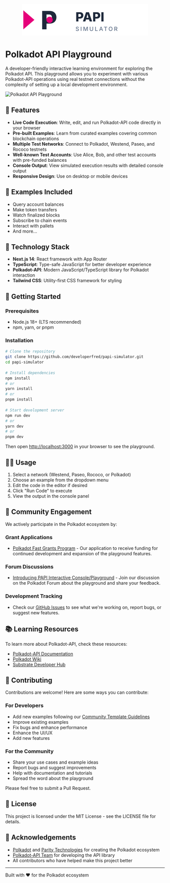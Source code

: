 <p align="center">
    <a href="https://papi-simulator.aipop.fun" target="_blank">
        <img src="https://raw.githubusercontent.com/developerfred/papi-simulator/main/public/papi-simulator-logo.svg" alt="PAPI Simulator Logo" width="400">
    </a>
</p>

# Polkadot API Playground

A developer-friendly interactive learning environment for exploring the Polkadot API. This playground allows you to experiment with various Polkadot-API operations using real testnet connections without the complexity of setting up a local development environment.

![Polkadot API Playground](https://img.shields.io/badge/Polkadot-API%20Playground-E6007A)

## 🚀 Features

- **Live Code Execution**: Write, edit, and run Polkadot-API code directly in your browser
- **Pre-built Examples**: Learn from curated examples covering common blockchain operations
- **Multiple Test Networks**: Connect to Polkadot, Westend, Paseo, and Rococo testnets
- **Well-known Test Accounts**: Use Alice, Bob, and other test accounts with pre-funded balances
- **Console Output**: View simulated execution results with detailed console output
- **Responsive Design**: Use on desktop or mobile devices

## 🧰 Examples Included

- Query account balances
- Make token transfers
- Watch finalized blocks
- Subscribe to chain events
- Interact with pallets
- And more...

## 🧩 Technology Stack

- **Next.js 14**: React framework with App Router
- **TypeScript**: Type-safe JavaScript for better developer experience
- **Polkadot-API**: Modern JavaScript/TypeScript library for Polkadot interaction
- **Tailwind CSS**: Utility-first CSS framework for styling

## 🏁 Getting Started

### Prerequisites

- Node.js 18+ (LTS recommended)
- npm, yarn, or pnpm

### Installation

```bash
# Clone the repository
git clone https://github.com/developerfred/papi-simulator.git
cd papi-simulator

# Install dependencies
npm install
# or
yarn install
# or
pnpm install

# Start development server
npm run dev
# or
yarn dev
# or
pnpm dev
```

Then open [http://localhost:3000](http://localhost:3000) in your browser to see the playground.

## 👨‍💻 Usage

1. Select a network (Westend, Paseo, Rococo, or Polkadot)
2. Choose an example from the dropdown menu
3. Edit the code in the editor if desired
4. Click "Run Code" to execute
5. View the output in the console panel

## 💬 Community Engagement

We actively participate in the Polkadot ecosystem by:

### Grant Applications
- [Polkadot Fast Grants Program](https://github.com/Polkadot-Fast-Grants/apply/pull/4) - Our application to receive funding for continued development and expansion of the playground features.

### Forum Discussions
- [Introducing PAPI Interactive Console/Playground](https://forum.polkadot.network/t/introducing-papi-interactive-console-playground/12425) - Join our discussion on the Polkadot Forum about the playground and share your feedback.

### Development Tracking
- Check our [GitHub Issues](https://github.com/developerfred/papi-simulator/issues) to see what we're working on, report bugs, or suggest new features.

## 📚 Learning Resources

To learn more about Polkadot-API, check these resources:

- [Polkadot-API Documentation](https://papi.how/getting-started/)
- [Polkadot Wiki](https://wiki.polkadot.network/)
- [Substrate Developer Hub](https://substrate.dev/)

## 🤝 Contributing

Contributions are welcome! Here are some ways you can contribute:

### For Developers
- Add new examples following our [Community Template Guidelines](./COMMUNITY_TEMPLATES.md)
- Improve existing examples
- Fix bugs and enhance performance
- Enhance the UI/UX
- Add new features

### For the Community
- Share your use cases and example ideas
- Report bugs and suggest improvements
- Help with documentation and tutorials
- Spread the word about the playground

Please feel free to submit a Pull Request.

## 📄 License

This project is licensed under the MIT License - see the LICENSE file for details.

## 🙏 Acknowledgements

- [Polkadot](https://polkadot.network/) and [Parity Technologies](https://www.parity.io/) for creating the Polkadot ecosystem
- [Polkadot-API Team](https://github.com/polkadot-api/polkadot-api) for developing the API library
- All contributors who have helped make this project better

---

Built with ❤️ for the Polkadot ecosystem